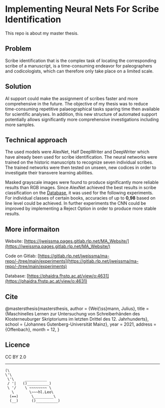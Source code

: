 # Implementing Neural Nets For Scribe Identification

This repo is about my master thesis.

## Problem

Scribe identification that is the complex task of locating the corresponding scribe
of a manuscript, is a time-consuming endeavor for paleographers and codicologists,
which can therefore only take place on a limited scale.

## Solution

AI support could make the assignment of scribes faster and more comprehensive in the future.
The objective of my thesis was to reduce time-consuming repetitive palaeographical tasks sparing time then
available for scientific analyses. In addition, this new structure of automated support
potentially allows significantly more comprehensive investigations including more
samples.

## Technical approach

The used models were AlexNet, Half DeepWriter and DeepWriter
which have already been used for scribe identification. The neural networks were
trained on the historic manuscripts to recognize seven individual scribes. The trained
networks were then tested on unseen, new codices in order to investigate their
transvere learning abilities.

Masked grayscale images were found to produce significantly more reliable results than RGB images. Since AlexNet achieved the best results in scribe classification on the [Database](https://phaidra.fhstp.ac.at/view/o:4631), it was used for the following experiments. For individual classes of certain books, accuracies of up to __0,98__ based on line level could be achieved. In further experiments the CNN could be improved by implementing a Reject Option in order to produce more stable results.

## More informaiton

Website:
[https://jweissma.pages.gitlab.rlp.net/MA_Website/](https://jweissma.pages.gitlab.rlp.net/MA_Website/)

Code on Gitlab:
[https://gitlab.rlp.net/jweissma/ma-repo/-/tree/main/experiments](https://gitlab.rlp.net/jweissma/ma-repo/-/tree/main/experiments)

Database:
[https://phaidra.fhstp.ac.at/view/o:4631](https://phaidra.fhstp.ac.at/view/o:4631)


## Cite

@mastersthesis{mastersthesis,
author       = {Wei{\ss}mann, Julius},
title        = {Maschinelles Lernen zur Untersuchung von Schreiberhänden des Klosterneuburger Skriptoriums im letzten Drittel des 12. Jahrhunderts},
school       = {Johannes Gutenberg-Universität Mainz},
year         = 2021,
address      = {Offenbach},
month        = 12,
}

## Licence

CC BY 2.0

---


    (\
    \'\
     \'\     __________  
     / '|   ()__________)
     \ '/    \ ~~~~~~~~ \
       \       \~~~hl.Leo\
      (==)      \_________\
      (__)      ()__________)
      
      
